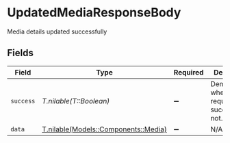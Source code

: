 # UpdatedMediaResponseBody

Media details updated successfully


## Fields

| Field                                                                | Type                                                                 | Required                                                             | Description                                                          | Example                                                              |
| -------------------------------------------------------------------- | -------------------------------------------------------------------- | -------------------------------------------------------------------- | -------------------------------------------------------------------- | -------------------------------------------------------------------- |
| `success`                                                            | *T.nilable(T::Boolean)*                                              | :heavy_minus_sign:                                                   | Demonstrates whether the request is successful or not.               | true                                                                 |
| `data`                                                               | [T.nilable(Models::Components::Media)](../../models/shared/media.md) | :heavy_minus_sign:                                                   | N/A                                                                  |                                                                      |